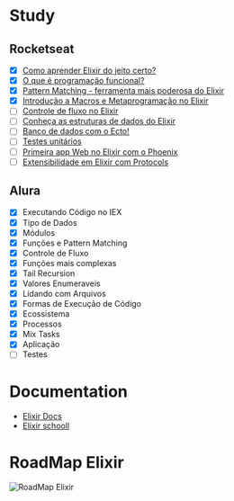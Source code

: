 # Study
## Rocketseat
- [x] [Como aprender Elixir do jeito certo?](https://www.youtube.com/watch?v=w9x2XWdsQQI)
- [x] [O que é programação funcional?](https://www.youtube.com/watch?v=53Lv3efp7Rk)
- [x] [Pattern Matching - ferramenta mais poderosa do Elixir](https://www.youtube.com/watch?v=7zQqzhVu74Y)
- [x] [Introdução a Macros e Metaprogramação no Elixir](https://www.youtube.com/watch?v=4Ez6Yu6g6jo)
- [ ] [Controle de fluxo no Elixir](https://www.youtube.com/watch?v=V_pIkbaFnMA)
- [ ] [Conheça as estruturas de dados do Elixir](https://www.youtube.com/watch?v=itY9IVnvgmw)
- [ ] [Banco de dados com o Ecto!](https://www.youtube.com/watch?v=tjvwsxjvBwY)
- [ ] [Testes unitários](https://www.youtube.com/watch?v=c6tSDjj7VNM)
- [ ] [Primeira app Web no Elixir com o Phoenix](https://www.youtube.com/watch?v=LGT5a8xKhS4)
- [ ] [Extensibilidade em Elixir com Protocols](https://www.youtube.com/watch?v=pFUXbppNpDQ)

## Alura
- [x]  Executando Código no IEX
- [x]  Tipo de Dados
- [x]  Módulos
- [x]  Funções e Pattern Matching
- [x]  Controle de Fluxo
- [x]  Funções mais complexas
- [x]  Tail Recursion
- [x]  Valores Enumeraveis
- [x]  Lidando com Arquivos
- [x]  Formas de Execução de Código
- [x]  Ecossistema
- [x]  Processos
- [x]  Mix Tasks
- [x]  Aplicação
- [ ]  Testes

# Documentation
- [Elixir Docs](https://elixir-lang.org/docs.html)
- [Elixir schooll](https://elixirschool.com/pt/lessons/basics/documentation)
# RoadMap Elixir
![RoadMap Elixir](https://github.com/beatrizdaddea/ElixirCourse/assets/79612466/8d902086-eabf-4a12-9258-738cccbddc94)